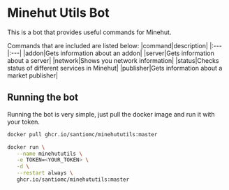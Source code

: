 # Minehut Utils Bot

This is a bot that provides useful commands for Minehut.

Commands that are included are listed below:
|command|description|
|:---|:---|
|addon|Gets information about an addon|
|server|Gets information about a server|
|network|Shows you network information|
|status|Checks status of different services in Minehut|
|publisher|Gets information about a market publisher|

## Running the bot

Running the bot is very simple, just pull the docker image and run it with your token.

```bash
docker pull ghcr.io/santiomc/minehututils:master

docker run \
   --name minehututils \
   -e TOKEN=<YOUR_TOKEN> \
   -d \
   --restart always \
   ghcr.io/santiomc/minehututils:master
```

